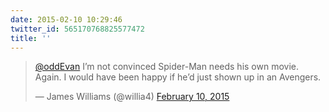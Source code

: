 ```yaml
---
date: 2015-02-10 10:29:46
twitter_id: 565170768825577472
title: ''
---
```


<blockquote class="twitter-tweet"><p lang="en" dir="ltr"><a href="https://twitter.com/oddEvan?ref_src=twsrc%5Etfw">@oddEvan</a> I’m not convinced Spider-Man needs his own movie. Again. I would have been happy if he’d just shown up in an Avengers.</p>&mdash; James Williams (@willia4) <a href="https://twitter.com/willia4/status/565146480391225344?ref_src=twsrc%5Etfw">February 10, 2015</a></blockquote>
<script async src="https://platform.twitter.com/widgets.js" charset="utf-8"></script>
